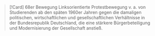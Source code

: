 >[!Card] 68er Bewegung
>Linksorientierte Protestbewegung v. a. von Studierenden ab den späten 1960er Jahren gegen die damaligen politischen, wirtschaftlichen und gesellschaftlichen Verhältnisse in der Bundesrepublik Deutschland, die eine stärkere Bürgerbeteiligung und Modernisierung der Gesellschaft anstieß.
<!--SR:!2025-08-09,31,230-->

